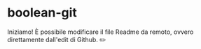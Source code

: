 # boolean-git

Iniziamo! 
È possibile modificare il file Readme da remoto, ovvero direttamente dall'edit di Github. ✏️
